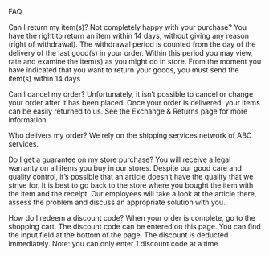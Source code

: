 FAQ


Can I return my item(s)?
Not completely happy with your purchase? You have the right to return an item within 14 days, without giving any reason (right of withdrawal). The withdrawal period is counted from the day of the delivery of the last good(s) in your order. Within this period you may view, rate and examine the item(s) as you might do in store. From the moment you have indicated that you want to return your goods, you must send the item(s) within 14 days

Can I cancel my order?
Unfortunately, it isn’t possible to cancel or change your order after it has been placed. Once your order is delivered, your items can be easily returned to us. See the Exchange & Returns page for more information.

Who delivers my order?
We rely on the shipping services network of ABC services.


Do I get a guarantee on my store purchase?
You will receive a legal warranty on all items you buy in our stores. Despite our good care and quality control, it’s possible that an article doesn’t have the quality that we strive for. It is best to go back to the store where you bought the item with the item and the receipt. Our employees will take a look at the article there, assess the problem and discuss an appropriate solution with you.


How do I redeem a discount code?
When your order is complete, go to the shopping cart. The discount code can be entered on this page. You can find the input field at the bottom of the page. The discount is deducted immediately. Note: you can only enter 1 discount code at a time.